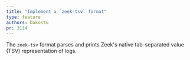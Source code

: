 ```yaml
---
title: "Implement a `zeek-tsv` format"
type: feature
authors: Dakostu
pr: 3114
---
```


The `zeek-tsv` format parses and prints Zeek's native tab-separated value (TSV)
representation of logs.
